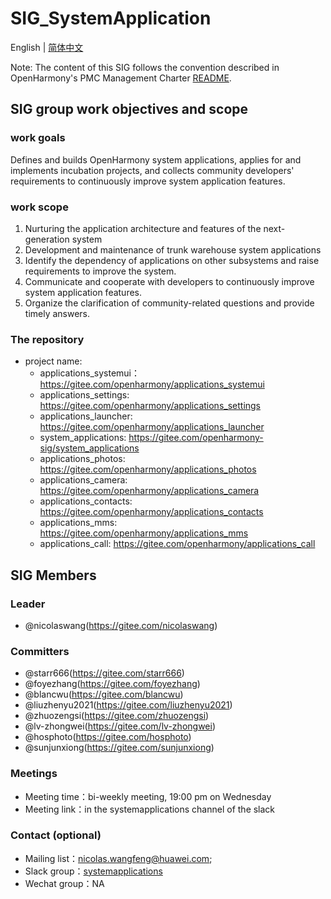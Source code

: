 # SIG_SystemApplication
English | [简体中文](./sig_systemapplications_cn.md)

Note: The content of this SIG follows the convention described in OpenHarmony's PMC Management Charter [README](/zh/pmc.md).

## SIG group work objectives and scope

### work goals
Defines and builds OpenHarmony system applications, applies for and implements incubation projects, and collects community developers' requirements to continuously improve system application features.

### work scope
1. Nurturing the application architecture and features of the next-generation system
2. Development and maintenance of trunk warehouse system applications
3. Identify the dependency of applications on other subsystems and raise requirements to improve the system.
4. Communicate and cooperate with developers to continuously improve system application features.
5. Organize the clarification of community-related questions and provide timely answers.

### The repository 
- project name:
  - applications_systemui：https://gitee.com/openharmony/applications_systemui
  - applications_settings: https://gitee.com/openharmony/applications_settings
  - applications_launcher: https://gitee.com/openharmony/applications_launcher
  - system_applications: https://gitee.com/openharmony-sig/system_applications
  - applications_photos: https://gitee.com/openharmony/applications_photos
  - applications_camera: https://gitee.com/openharmony/applications_camera
  - applications_contacts: https://gitee.com/openharmony/applications_contacts
  - applications_mms: https://gitee.com/openharmony/applications_mms
  - applications_call: https://gitee.com/openharmony/applications_call

## SIG Members

### Leader
- @nicolaswang(https://gitee.com/nicolaswang)

### Committers
- @starr666(https://gitee.com/starr666)
- @foyezhang(https://gitee.com/foyezhang)
- @blancwu(https://gitee.com/blancwu)
- @liuzhenyu2021(https://gitee.com/liuzhenyu2021)
- @zhuozengsi(https://gitee.com/zhuozengsi)
- @lv-zhongwei(https://gitee.com/lv-zhongwei)
- @hosphoto(https://gitee.com/hosphoto)
- @sunjunxiong(https://gitee.com/sunjunxiong)

 ### Meetings
- Meeting time：bi-weekly meeting, 19:00 pm on Wednesday
- Meeting link：in the systemapplications channel of the slack

### Contact (optional)
- Mailing list：nicolas.wangfeng@huawei.com;
- Slack group：[systemapplications](https://app.slack.com/client/T01D9MR6E4W/C022UV7AE3F)
- Wechat group：NA
